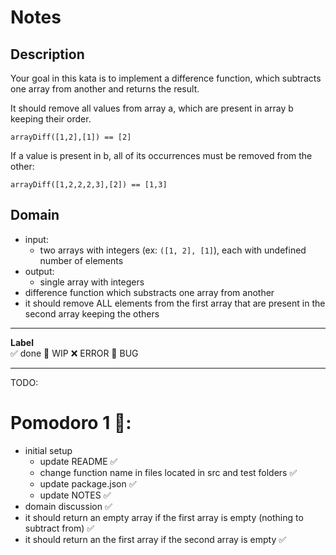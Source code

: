 # Notes

## Description

Your goal in this kata is to implement a difference function, which subtracts one array from another and returns the result.

It should remove all values from array a, which are present in array b keeping their order.

```
arrayDiff([1,2],[1]) == [2]
```

If a value is present in b, all of its occurrences must be removed from the other:

```
arrayDiff([1,2,2,2,3],[2]) == [1,3]
```

## Domain

- input: 
    - two arrays with integers (ex: `([1, 2], [1]`), each with undefined number of elements
- output:
    - single array with integers
- difference function which substracts one array from another
- it should remove ALL elements from the first array that are present in the second array keeping the others

---

**Label**  
✅ done 🚧 WIP ❌ ERROR 🐛 BUG 

---

TODO:

# Pomodoro 1 🍅:
- initial setup
    - update README ✅
    - change function name in files located in src and test folders ✅
    - update package.json ✅
    - update NOTES ✅
- domain discussion ✅
- it should return an empty array if the first array is empty (nothing to subtract from) ✅
- it should return an the first array if the second array is empty ✅